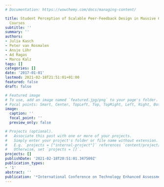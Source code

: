 ```yaml
---
# Documentation: https://wowchemy.com/docs/managing-content/

title: Student Perception of Scalable Peer-Feedback Design in Massive Open Online
  Courses
subtitle: ''
summary: ''
authors:
- Julia Kasch
- Peter van Rosmalen
- Ansje Löhr
- Ad Ragas
- Marco Kalz
tags: []
categories: []
date: '2017-01-01'
lastmod: 2021-02-18T21:51:01+01:00
featured: false
draft: false

# Featured image
# To use, add an image named `featured.jpg/png` to your page's folder.
# Focal points: Smart, Center, TopLeft, Top, TopRight, Left, Right, BottomLeft, Bottom, BottomRight.
image:
  caption: ''
  focal_point: ''
  preview_only: false

# Projects (optional).
#   Associate this post with one or more of your projects.
#   Simply enter your project's folder or file name without extension.
#   E.g. `projects = ["internal-project"]` references `content/project/deep-learning/index.md`.
#   Otherwise, set `projects = []`.
projects: []
publishDate: '2021-02-18T20:51:01.347509Z'
publication_types:
- '1'
abstract: ''
publication: '*International Conference on Technology Enhanced Assessment*'
---
```

